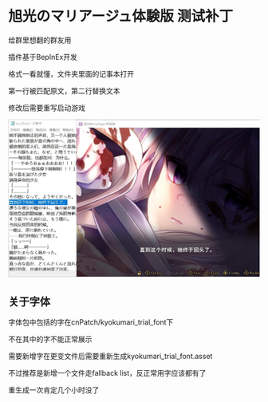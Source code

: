 # 旭光のマリアージュ体験版 测试补丁
给群里想翻的群友用

插件基于BepInEx开发

格式一看就懂，文件夹里面的记事本打开

第一行被匹配原文，第二行替换文本

修改后需要重写启动游戏

![测试图](/cnpatch/20240511023425.jpg)

## 关于字体
字体包中包括的字在cnPatch/kyokumari_trial_font下

不在其中的字不能正常展示

需要新增字在更变文件后需要重新生成kyokumari_trial_font.asset

不过推荐是新增一个文件走fallback list，反正常用字应该都有了

重生成一次肯定几个小时没了